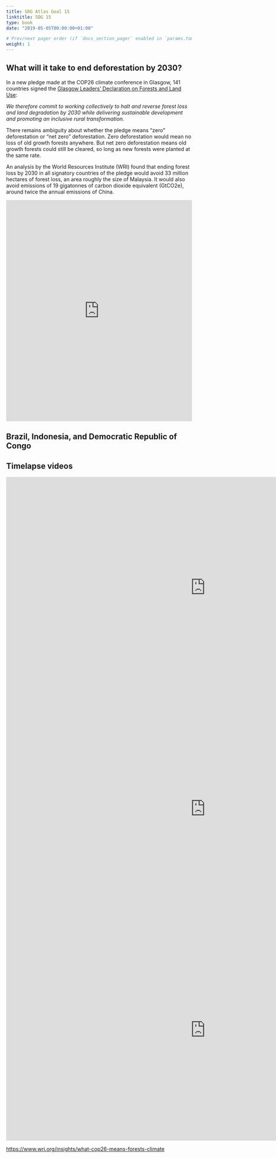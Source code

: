 ```yaml
---
title: SDG Atlas Goal 15
linktitle: SDG 15
type: book
date: "2019-05-05T00:00:00+01:00"

# Prev/next pager order (if `docs_section_pager` enabled in `params.toml`)
weight: 1
---
```


## What will it take to end deforestation by 2030?

In a new pledge made at the COP26 climate conference in Glasgow, 141 countries signed the [Glasgow Leaders’ Declaration on Forests and Land Use](https://ukcop26.org/glasgow-leaders-declaration-on-forests-and-land-use/):

*We therefore commit to working collectively to halt and reverse forest loss and land degradation by 2030 while delivering sustainable development and promoting an inclusive rural transformation.* 

There remains ambiguity about whether the pledge means “zero” deforestation or “net zero” deforestation. Zero deforestation would mean no loss of old growth forests anywhere. But net zero deforestation means old growth forests could still be cleared, so long as new forests were planted at the same rate. 

An analysis by the World Resources Institute (WRI) found that ending forest loss by 2030 in all signatory countries of the pledge would avoid 33 million hectares of forest loss, an area roughly the size of Malaysia. It would also avoid emissions of 19 gigatonnes of carbon dioxide equivalent (GtCO2e), around twice the annual emissions of China.

<iframe src="https://ourworldindata.org/grapher/forest-area-as-share-of-land-area" loading="lazy" style="width: 100%; height: 600px; border: 0px none;"></iframe>

## Brazil, Indonesia, and Democratic Republic of Congo

<div class="flourish-embed flourish-scatter" data-src="visualisation/8049804"><script src="https://public.flourish.studio/resources/embed.js"></script></div>

## Timelapse videos

<iframe width="1080" height="600" src="https://earthengine.google.com/iframes/timelapse_player_embed.html#v=-16.68536,-62.85936,8.676,latLng&t=2.9&ps=50&bt=19840101&et=20201231&startDwell=0&endDwell=0" frameborder="0" allowfullscreen></iframe>

<iframe width="1080" height="600" src="https://earthengine.google.com/iframes/timelapse_player_embed.html#v=-10.80696,-62.36113,5.927,latLng&t=0.8&ps=50&bt=19840101&et=20201231&startDwell=0&endDwell=0" frameborder="0" allowfullscreen></iframe>

<iframe width="1080" height="600" src="https://earthengine.google.com/iframes/timelapse_player_embed.html#v=-23.485,44.04482,8.793,latLng&t=0.8&ps=50&bt=19840101&et=20201231&startDwell=0&endDwell=0" frameborder="0" allowfullscreen></iframe>

https://www.wri.org/insights/what-cop26-means-forests-climate